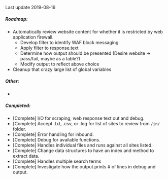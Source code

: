 Last update 2019-08-16

##### Roadmap:

 - Automatically review website content for whether it is restricted by web application firewall.
    - Develop filter to identify WAF block messaging
    - Apply filter to response.text
    - Determine how output should be presented (Desire website -> pass/fail, maybe as a table?)
    - Modify output to reflect above choice
- Cleanup that crazy large list of global variables



##### Other:

- 

##### Completed:

- [Complete] I/O for scraping, web response text out and debug.
- [Complete] Accept .txt, .csv, or .log for list of sites to review from `/in/` folder.
- [Complete] Error handling for inbound.
- [Complete] Debug for available functions.
- [Complete] Handles individual files and runs against all sites listed.
- [Complete] Change data structures to have an index and method to extract data.
- [Complete] Handles multiple search terms
- [Complete] Investigate how the output prints # of lines in debug and output.
